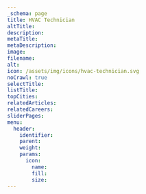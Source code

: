```yaml
---
_schema: page
title: HVAC Technician
altTitle:
description:
metaTitle:
metaDescription:
image:
filename:
alt:
icon: /assets/img/icons/hvac-technician.svg
noCrawl: true
selectTitle:
listTitle:
topCities:
relatedArticles:
relatedCareers:
sliderPages:
menu:
  header:
    identifier:
    parent:
    weight:
    params:
      icon:
        name:
        fill:
        size:
---
```

